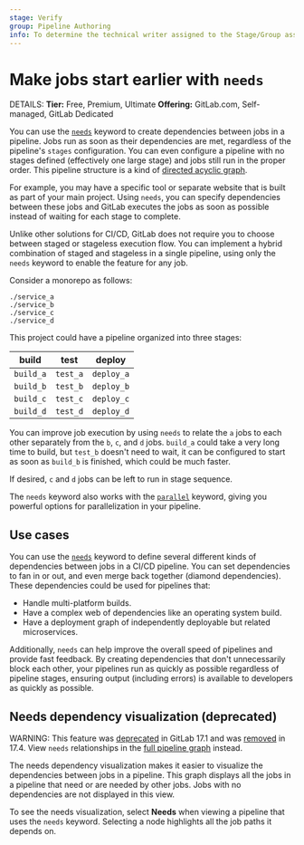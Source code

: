 ```yaml
---
stage: Verify
group: Pipeline Authoring
info: To determine the technical writer assigned to the Stage/Group associated with this page, see https://handbook.gitlab.com/handbook/product/ux/technical-writing/#assignments
---
```


# Make jobs start earlier with `needs`

DETAILS:
**Tier:** Free, Premium, Ultimate
**Offering:** GitLab.com, Self-managed, GitLab Dedicated

You can use the [`needs`](../yaml/index.md#needs) keyword to create dependencies between jobs
in a pipeline. Jobs run as soon as their dependencies are met, regardless of the pipeline's `stages`
configuration. You can even configure a pipeline with no stages defined (effectively one large stage)
and jobs still run in the proper order. This pipeline structure is a kind of
[directed acyclic graph](https://en.wikipedia.org/wiki/Directed_acyclic_graph).

For example, you may have a specific tool or separate website that is built
as part of your main project. Using `needs`, you can specify dependencies between
these jobs and GitLab executes the jobs as soon as possible instead of waiting
for each stage to complete.

Unlike other solutions for CI/CD, GitLab does not require you to choose between staged
or stageless execution flow. You can implement a hybrid combination of staged and stageless
in a single pipeline, using only the `needs` keyword to enable the feature for any job.

Consider a monorepo as follows:

```plaintext
./service_a
./service_b
./service_c
./service_d
```

This project could have a pipeline organized into three stages:

| build     | test     | deploy |
|-----------|----------|--------|
| `build_a` | `test_a` | `deploy_a` |
| `build_b` | `test_b` | `deploy_b` |
| `build_c` | `test_c` | `deploy_c` |
| `build_d` | `test_d` | `deploy_d` |

You can improve job execution by using `needs` to relate the `a` jobs to each other
separately from the `b`, `c`, and `d` jobs. `build_a` could take a very long time to build,
but `test_b` doesn't need to wait, it can be configured to start as soon as `build_b` is finished,
which could be much faster.

If desired, `c` and `d` jobs can be left to run in stage sequence.

The `needs` keyword also works with the [`parallel`](../yaml/index.md#parallel) keyword,
giving you powerful options for parallelization in your pipeline.

## Use cases

You can use the [`needs`](../yaml/index.md#needs) keyword to define several different kinds of
dependencies between jobs in a CI/CD pipeline. You can set dependencies to fan in or out,
and even merge back together (diamond dependencies). These dependencies could be used for
pipelines that:

- Handle multi-platform builds.
- Have a complex web of dependencies like an operating system build.
- Have a deployment graph of independently deployable but related microservices.

Additionally, `needs` can help improve the overall speed of pipelines and provide fast feedback.
By creating dependencies that don't unnecessarily
block each other, your pipelines run as quickly as possible regardless of
pipeline stages, ensuring output (including errors) is available to developers
as quickly as possible.
<!--- start_remove The following content will be removed on remove_date: '2024-12-19' -->

## Needs dependency visualization (deprecated)

WARNING:
This feature was [deprecated](https://gitlab.com/gitlab-org/gitlab/-/issues/336560) in GitLab 17.1
and was [removed](https://gitlab.com/gitlab-org/gitlab/-/merge_requests/156207) in 17.4.
View `needs` relationships in the [full pipeline graph](../pipelines/index.md#group-jobs-by-stage-or-needs-configuration)
instead.

The needs dependency visualization makes it easier to visualize the dependencies
between jobs in a pipeline. This graph displays all the jobs in a pipeline
that need or are needed by other jobs. Jobs with no dependencies are not displayed in this view.

To see the needs visualization, select **Needs** when viewing a pipeline that uses the `needs` keyword.
Selecting a node highlights all the job paths it depends on.
<!--- end_remove -->
